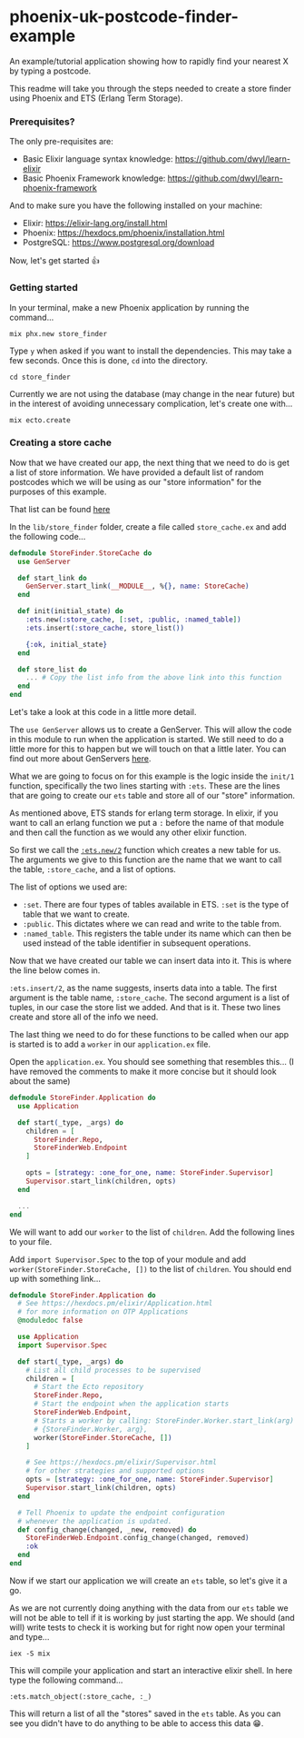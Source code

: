 # phoenix-uk-postcode-finder-example
An example/tutorial application showing how to rapidly find your nearest X by
typing a postcode.


This readme will take you through the steps needed to create a store finder
using Phoenix and ETS (Erlang Term Storage).

### Prerequisites?

The only pre-requisites are:

+ Basic Elixir language syntax knowledge: https://github.com/dwyl/learn-elixir
+ Basic Phoenix Framework knowledge:
https://github.com/dwyl/learn-phoenix-framework


And to make sure you have the following installed on your machine:

+ Elixir: https://elixir-lang.org/install.html
+ Phoenix: https://hexdocs.pm/phoenix/installation.html
+ PostgreSQL: https://www.postgresql.org/download

Now, let's get started 👍

### Getting started

In your terminal, make a new Phoenix application by running the command...
```
mix phx.new store_finder
```

Type `y` when asked if you want to install the dependencies. This may take a few
seconds. Once this is done, `cd` into the directory.
```
cd store_finder
```

Currently we are not using the database (may change in the near future) but in
the interest of avoiding unnecessary complication, let's create one with...
```
mix ecto.create
```

### Creating a store cache
Now that we have created our app, the next thing that we need to do is get a
list of store information. We have provided a default list of random postcodes
which we will be using as our "store information" for the purposes of this
example.

That list can be found [here](https://github.com/dwyl/phoenix-uk-postcode-finder-example/blob/master/lib/store_finder/create_stores.ex#L25-L225)

<!-- # NOTE TO SELF - Still need to add this
This can be any list of addresses that the you like, as long at the list
contains a valid UK postcode for each entry.

If you decide to use your own data you may need to edit some of the functions
that handle storing/retrieving data from/to the ets table to ensure you save the
fields your data contains. Give example of this by in a separate md file and
link to it here

You will need to run this through our function which will get the latitude and
longitude values for each postcode.

(create a function that gets the lat-long for every postcode passed in.) -->


In the `lib/store_finder` folder, create a file called `store_cache.ex` and add
the following code...
```ex
defmodule StoreFinder.StoreCache do
  use GenServer

  def start_link do
    GenServer.start_link(__MODULE__, %{}, name: StoreCache)
  end

  def init(initial_state) do
    :ets.new(:store_cache, [:set, :public, :named_table])
    :ets.insert(:store_cache, store_list())

    {:ok, initial_state}
  end

  def store_list do
    ... # Copy the list info from the above link into this function
  end
end
```

Let's take a look at this code in a little more detail.

The `use GenServer` allows us to create a GenServer. This will allow the code in
this module to run when the application is started. We still need to do a little
more for this to happen but we will touch on that a little later. You can find
out more about GenServers [here](https://hexdocs.pm/elixir/GenServer.html).

What we are going to focus on for this example is the logic inside the `init/1`
function, specifically the two lines starting with `:ets`. These are the lines
that are going to create our `ets` table and store all of our "store"
information.

As mentioned above, ETS stands for erlang term storage. In elixir, if you want
to call an erlang function we put a `:` before the name of that module and then
call the function as we would any other elixir function.

So first we call the [`:ets.new/2`](http://erlang.org/doc/man/ets.html#new-2)
function which creates a new table for us. The arguments we give to this
function are the name that we want to call the table, `:store_cache`, and a list
of options.

The list of options we used are:
- `:set`. There are four types of tables available in ETS. `:set` is the type of table
that we want to create.
- `:public`. This dictates where we can read and write to the table from.
- `:named_table`. This registers the table under its name which can then be
used instead of the table identifier in subsequent operations.

Now that we have created our table we can insert data into it. This is where the
line below comes in.

`:ets.insert/2`, as the name suggests, inserts data into a table. The first
argument is the table name, `:store_cache`. The second argument is a list of
tuples, in our case the store list we added. And that is it. These two lines
create and store all of the info we need.

The last thing we need to do for these functions to be called when our app is
started is to add a `worker` in our `application.ex` file.

Open the `application.ex`. You should see something that resembles this...
(I have removed the comments to make it more concise but it should look about
the same)
```ex
defmodule StoreFinder.Application do
  use Application

  def start(_type, _args) do
    children = [
      StoreFinder.Repo,
      StoreFinderWeb.Endpoint
    ]

    opts = [strategy: :one_for_one, name: StoreFinder.Supervisor]
    Supervisor.start_link(children, opts)
  end

  ...
end
```

We will want to add our `worker` to the list of `children`. Add the following
lines to your file.

Add `import Supervisor.Spec` to the top of your module and add
`worker(StoreFinder.StoreCache, [])` to the list of `children`. You should end
up with something link...
```ex
defmodule StoreFinder.Application do
  # See https://hexdocs.pm/elixir/Application.html
  # for more information on OTP Applications
  @moduledoc false

  use Application
  import Supervisor.Spec

  def start(_type, _args) do
    # List all child processes to be supervised
    children = [
      # Start the Ecto repository
      StoreFinder.Repo,
      # Start the endpoint when the application starts
      StoreFinderWeb.Endpoint,
      # Starts a worker by calling: StoreFinder.Worker.start_link(arg)
      # {StoreFinder.Worker, arg},
      worker(StoreFinder.StoreCache, [])
    ]

    # See https://hexdocs.pm/elixir/Supervisor.html
    # for other strategies and supported options
    opts = [strategy: :one_for_one, name: StoreFinder.Supervisor]
    Supervisor.start_link(children, opts)
  end

  # Tell Phoenix to update the endpoint configuration
  # whenever the application is updated.
  def config_change(changed, _new, removed) do
    StoreFinderWeb.Endpoint.config_change(changed, removed)
    :ok
  end
end
```

Now if we start our application we will create an `ets` table, so let's give it
a go.

As we are not currently doing anything with the data from our `ets` table we
will not be able to tell if it is working by just starting the app. We should
(and will) write tests to check it is working but for right now open your
terminal and type...
```
iex -S mix
```

This will compile your application and start an interactive elixir shell. In
here type the following command...
```
:ets.match_object(:store_cache, :_)
```

This will return a list of all the "stores" saved in the `ets` table. As you
can see you didn't have to do anything to be able to access this data 😁.